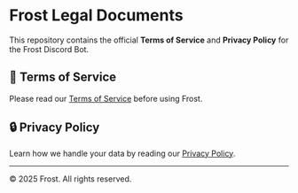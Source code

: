 # Frost Legal Documents

This repository contains the official **Terms of Service** and **Privacy Policy** for the Frost Discord Bot.

## 📜 Terms of Service
Please read our [Terms of Service](./TERMS_OF_SERVICE.md) before using Frost.

## 🔒 Privacy Policy
Learn how we handle your data by reading our [Privacy Policy](./PRIVACY_POLICY.md).

---

© 2025 Frost. All rights reserved.
